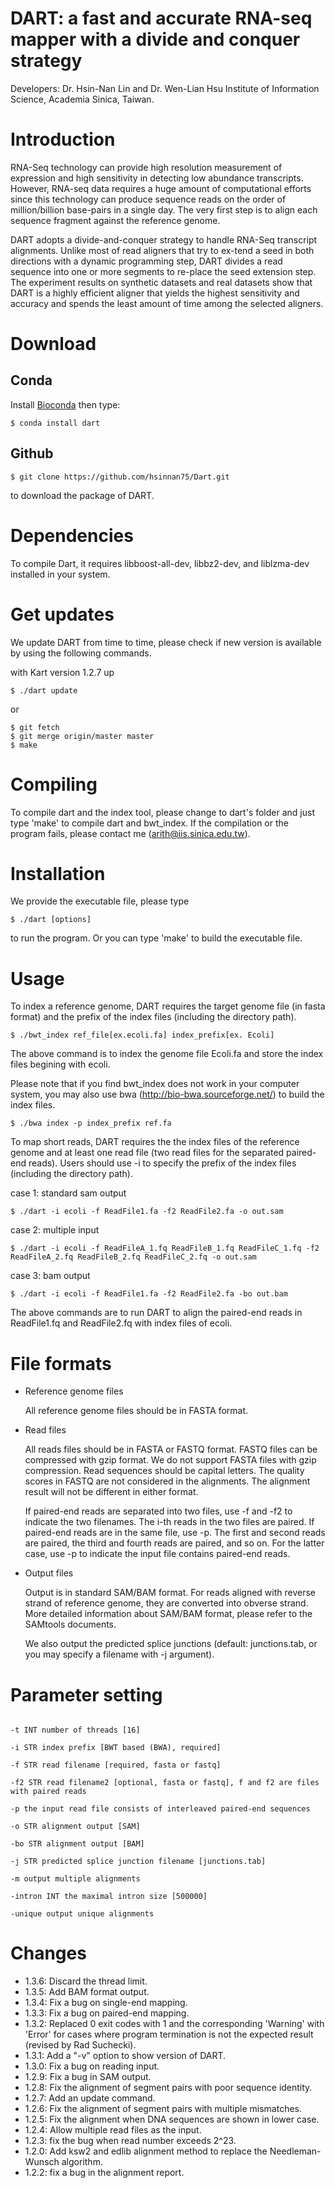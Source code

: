 DART: a fast and accurate RNA-seq mapper with a divide and conquer strategy
===================

Developers: Dr. Hsin-Nan Lin and Dr. Wen-Lian Hsu Institute of Information Science, Academia Sinica, Taiwan.

# Introduction
RNA-Seq technology can provide high resolution measurement of expression and high sensitivity in detecting low abundance transcripts. However, RNA-seq data requires a huge amount of computational efforts since this technology can produce sequence reads on the order of million/billion base-pairs in a single day. The very first step is to align each sequence fragment against the reference genome.

DART adopts a divide-and-conquer strategy to handle RNA-Seq transcript alignments. Unlike most of read aligners that try to ex-tend a seed in both directions with a dynamic programming step, DART divides a read sequence into one or more segments to re-place the seed extension step. The experiment results on synthetic datasets and real datasets show that DART is a highly efficient aligner that yields the highest sensitivity and accuracy and spends the least amount of time among the selected aligners.

# Download

## Conda
Install [Bioconda](https://bioconda.github.io/user/install.html) then type:
```
$ conda install dart
```

## Github
  ```
  $ git clone https://github.com/hsinnan75/Dart.git
  ```
to download the package of DART.

# Dependencies

To compile Dart, it requires libboost-all-dev, libbz2-dev, and liblzma-dev installed in your system.

# Get updates

We update DART from time to time, please check if new version is available by using the following commands.

with Kart version 1.2.7 up
  ```
  $ ./dart update 
  ```
or
  ```
  $ git fetch
  $ git merge origin/master master
  $ make
  ```
# Compiling

To compile dart and the index tool, please change to dart's folder and just type 'make' to compile dart and bwt_index. If the compilation or the program fails, please contact me (arith@iis.sinica.edu.tw).

# Installation

We provide the executable file, please type 

  ```
  $ ./dart [options]
  ```
to run the program. Or you can type 'make' to build the executable file.

# Usage

To index a reference genome, DART requires the target genome file (in fasta format) and the prefix of the index files (including the directory path).

  ```
  $ ./bwt_index ref_file[ex.ecoli.fa] index_prefix[ex. Ecoli]
  ```
The above command is to index the genome file Ecoli.fa and store the index files begining with ecoli.

Please note that if you find bwt_index does not work in your computer system, you may also use bwa (http://bio-bwa.sourceforge.net/) to build the index files.
  ```
  $ ./bwa index -p index_prefix ref.fa
  ```

To map short reads, DART requires the the index files of the reference genome and at least one read file (two read files for the separated paired-end reads). Users should use -i to specify the prefix of the index files (including the directory path).

 case 1: standard sam output
  ```
 $ ./dart -i ecoli -f ReadFile1.fa -f2 ReadFile2.fa -o out.sam
  ```

 case 2: multiple input 
  ```
 $ ./dart -i ecoli -f ReadFileA_1.fq ReadFileB_1.fq ReadFileC_1.fq -f2 ReadFileA_2.fq ReadFileB_2.fq ReadFileC_2.fq -o out.sam
  ```

 case 3: bam output
  ```
 $ ./dart -i ecoli -f ReadFile1.fa -f2 ReadFile2.fa -bo out.bam
  ```

The above commands are to run DART to align the paired-end reads in ReadFile1.fq and ReadFile2.fq with index files of ecoli.

# File formats

- Reference genome files

    All reference genome files should be in FASTA format.

- Read files

    All reads files should be in FASTA or FASTQ format. FASTQ files can be compressed with gzip format. We do not support FASTA files with gzip compression.
    Read sequences should be capital letters. The quality scores in FASTQ are not considered in the alignments. The alignment result will not be different in either format.

    If paired-end reads are separated into two files, use -f and -f2 to indicate the two filenames. The i-th reads in the two files are paired. If paired-end reads are in the same file, use -p. The first and second reads are paired, the third and fourth reads are paired, and so on. For the latter case, use -p to indicate the input file contains paired-end reads.

- Output files

    Output is in standard SAM/BAM format. For reads aligned with reverse strand of reference genome, they are converted into obverse strand. More detailed information about SAM/BAM format, please refer to the SAMtools documents.

    We also output the predicted splice junctions (default: junctions.tab, or you may specify a filename with -j argument).

# Parameter setting

 ```

-t INT number of threads [16]

-i STR index prefix [BWT based (BWA), required]

-f STR read filename [required, fasta or fastq]

-f2 STR read filename2 [optional, fasta or fastq], f and f2 are files with paired reads

-p the input read file consists of interleaved paired-end sequences

-o STR alignment output [SAM]

-bo STR alignment output [BAM]

-j STR predicted splice junction filename [junctions.tab]

-m output multiple alignments

-intron INT the maximal intron size [500000]

-unique output unique alignments

  ```
# Changes
- 1.3.6: Discard the thread limit.
- 1.3.5: Add BAM format output.
- 1.3.4: Fix a bug on single-end mapping.
- 1.3.3: Fix a bug on paired-end mapping.
- 1.3.2: Replaced 0 exit codes with 1 and the corresponding 'Warning' with 'Error' for cases where program termination is not the expected result (revised by Rad Suchecki).
- 1.3.1: Add a "-v" option to show version of DART.
- 1.3.0: Fix a bug on reading input.
- 1.2.9: Fix a bug in SAM output.
- 1.2.8: Fix the alignment of segment pairs with poor sequence identity.
- 1.2.7: Add an update command.
- 1.2.6: Fix the alignment of segment pairs with multiple mismatches.
- 1.2.5: Fix the alignment when DNA sequences are shown in lower case.
- 1.2.4: Allow multiple read files as the input.
- 1.2.3: fix the bug when read number exceeds 2^23.
- 1.2.0: Add ksw2 and edlib alignment method to replace the Needleman-Wunsch algorithm.
- 1.2.2: fix a bug in the alignment report.

